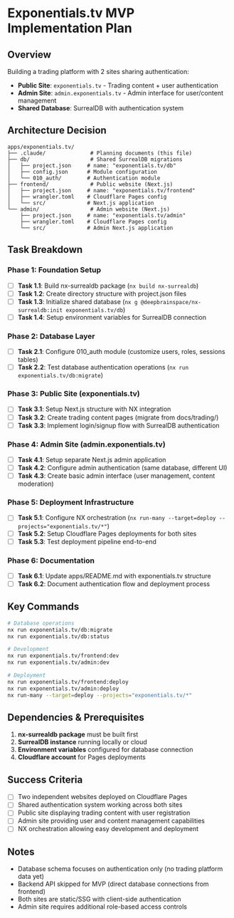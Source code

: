 # Exponentials.tv MVP Implementation Plan

## Overview
Building a trading platform with 2 sites sharing authentication:
- **Public Site**: `exponentials.tv` - Trading content + user authentication  
- **Admin Site**: `admin.exponentials.tv` - Admin interface for user/content management
- **Shared Database**: SurrealDB with authentication system

## Architecture Decision
```
apps/exponentials.tv/
├── .claude/              # Planning documents (this file)
├── db/                   # Shared SurrealDB migrations
│   ├── project.json     # name: "exponentials.tv/db"
│   ├── config.json      # Module configuration
│   └── 010_auth/        # Authentication module
├── frontend/             # Public website (Next.js)
│   ├── project.json     # name: "exponentials.tv/frontend"
│   ├── wrangler.toml    # Cloudflare Pages config
│   └── src/             # Next.js application
└── admin/                # Admin website (Next.js)
    ├── project.json     # name: "exponentials.tv/admin"
    ├── wrangler.toml    # Cloudflare Pages config
    └── src/             # Admin Next.js application
```

## Task Breakdown

### Phase 1: Foundation Setup
- [ ] **Task 1.1**: Build nx-surrealdb package (`nx build nx-surrealdb`)
- [ ] **Task 1.2**: Create directory structure with project.json files
- [ ] **Task 1.3**: Initialize shared database (`nx g @deepbrainspace/nx-surrealdb:init exponentials.tv/db`)
- [ ] **Task 1.4**: Setup environment variables for SurrealDB connection

### Phase 2: Database Layer
- [ ] **Task 2.1**: Configure 010_auth module (customize users, roles, sessions tables)
- [ ] **Task 2.2**: Test database authentication operations (`nx run exponentials.tv/db:migrate`)

### Phase 3: Public Site (exponentials.tv)
- [ ] **Task 3.1**: Setup Next.js structure with NX integration
- [ ] **Task 3.2**: Create trading content pages (migrate from docs/trading/)
- [ ] **Task 3.3**: Implement login/signup flow with SurrealDB authentication

### Phase 4: Admin Site (admin.exponentials.tv)
- [ ] **Task 4.1**: Setup separate Next.js admin application
- [ ] **Task 4.2**: Configure admin authentication (same database, different UI)
- [ ] **Task 4.3**: Create basic admin interface (user management, content moderation)

### Phase 5: Deployment Infrastructure
- [ ] **Task 5.1**: Configure NX orchestration (`nx run-many --target=deploy --projects="exponentials.tv/*"`)
- [ ] **Task 5.2**: Setup Cloudflare Pages deployments for both sites
- [ ] **Task 5.3**: Test deployment pipeline end-to-end

### Phase 6: Documentation
- [ ] **Task 6.1**: Update apps/README.md with exponentials.tv structure
- [ ] **Task 6.2**: Document authentication flow and deployment process

## Key Commands
```bash
# Database operations
nx run exponentials.tv/db:migrate
nx run exponentials.tv/db:status

# Development
nx run exponentials.tv/frontend:dev
nx run exponentials.tv/admin:dev

# Deployment  
nx run exponentials.tv/frontend:deploy
nx run exponentials.tv/admin:deploy
nx run-many --target=deploy --projects="exponentials.tv/*"
```

## Dependencies & Prerequisites
1. **nx-surrealdb package** must be built first
2. **SurrealDB instance** running locally or cloud
3. **Environment variables** configured for database connection
4. **Cloudflare account** for Pages deployments

## Success Criteria
- [ ] Two independent websites deployed on Cloudflare Pages
- [ ] Shared authentication system working across both sites
- [ ] Public site displaying trading content with user registration
- [ ] Admin site providing user and content management capabilities
- [ ] NX orchestration allowing easy development and deployment

## Notes
- Database schema focuses on authentication only (no trading platform data yet)
- Backend API skipped for MVP (direct database connections from frontend)
- Both sites are static/SSG with client-side authentication
- Admin site requires additional role-based access controls